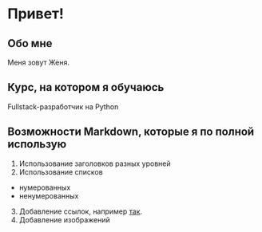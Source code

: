 # Привет!
## Обо мне
Меня зовут Женя.

## Курс, на котором я обучаюсь
Fullstack-разработчик на Python

## Возможности Markdown, которые я по полной использую 

1. Использование заголовков разных уровней
2. Использование списков
* нумерованных
* ненумерованных
3. Добавление ссылок, например [так](https://netology.ru/).
4. Добавление изображений
   [](012.jpg)
